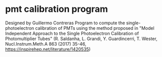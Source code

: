 # pmt calibration program
Designed by Guillermo Contreras
Program to compute the single-photoelectron calibration of PMTs using the method proposed in "Model Independent Approach to the Single Photoelectron Calibration of Photomultiplier Tubes" (R. Saldanha, L. Grandi, Y. Guardincerri, T. Wester,  Nucl.Instrum.Meth.A 863 (2017) 35-46, https://inspirehep.net/literature/1420535)
